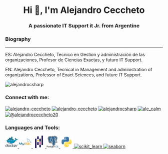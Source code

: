 <h1 align="center">Hi 👋, I'm Alejandro Ceccheto</h1>
<h3 align="center">A passionate IT Support it Jr. from Argentine</h3>

### **Biography**     
---
ES: Alejandro Ceccheto, Tecnico en Gestion y administración de las organizaciones, Profesor de Ciencias Exactas, y futuro IT Support.

EN: Alejandro Ceccheto, Tecnical in Management and administration of organizations, Professor of Exact Sciences, and future IT Support.


<p align="left"> <img src="https://komarev.com/ghpvc/?username=alejandrocsharp&label=Profile%20views&color=0e75b6&style=flat" alt="alejandrocsharp" /> </p> 
<h3 align="left">Connect with me:</h3>
<p align="left">
<a href="https://linkedin.com/in/alejandro-ceccheto-59a8a1255" target="blank"><img align="center" src="https://raw.githubusercontent.com/rahuldkjain/github-profile-readme-generator/master/src/images/icons/Social/linked-in-alt.svg" alt="alejandro-ceccheto" height="30" width="40" /></a>
<a href="https://stackoverflow.com/users/21373820/alejandro-ceccheto" target="blank"><img align="center" src="https://raw.githubusercontent.com/rahuldkjain/github-profile-readme-generator/master/src/images/icons/Social/stack-overflow.svg" alt="alejandro-ceccheto" height="30" width="40" /></a>
<a href="https://kaggle.com/alejandrocsharp" target="blank"><img align="center" src="https://raw.githubusercontent.com/rahuldkjain/github-profile-readme-generator/master/src/images/icons/Social/kaggle.svg" alt="alejandrocsharp" height="30" width="40" /></a>
<a href="https://instagram.com/ale_calm" target="blank"><img align="center" src="https://raw.githubusercontent.com/rahuldkjain/github-profile-readme-generator/master/src/images/icons/Social/instagram.svg" alt="ale_calm" height="30" width="40" /></a>
<a href="https://medium.com/@alejandroceccheto20" target="blank"><img align="center" src="https://raw.githubusercontent.com/rahuldkjain/github-profile-readme-generator/master/src/images/icons/Social/medium.svg" alt="@alejandroceccheto20" height="30" width="40" /></a>            
</p>

<h3 align="left">Languages and Tools:</h3>
<p align="left"> <a href="https://www.docker.com/" target="_blank" rel="noreferrer"> <img src="https://raw.githubusercontent.com/devicons/devicon/master/icons/docker/docker-original-wordmark.svg" alt="docker" width="40" height="40"/>
</a> <a href="https://www.mysql.com/" target="_blank" rel="noreferrer"> <img src="https://raw.githubusercontent.com/devicons/devicon/master/icons/mysql/mysql-original-wordmark.svg" alt="mysql" width="40" height="40"/> </a> <a href="https://pandas.pydata.org/" target="_blank" rel="noreferrer"> <img src="https://raw.githubusercontent.com/devicons/devicon/2ae2a900d2f041da66e950e4d48052658d850630/icons/pandas/pandas-original.svg" alt="pandas" width="40" height="40"/> </a> <a href="https://www.postgresql.org" target="_blank" rel="noreferrer"> <img src="https://raw.githubusercontent.com/devicons/devicon/master/icons/postgresql/postgresql-original-wordmark.svg" alt="postgresql" width="40" height="40"/> </a> <a href="https://www.python.org" target="_blank" rel="noreferrer"> <img src="https://raw.githubusercontent.com/devicons/devicon/master/icons/python/python-original.svg" alt="python" width="40" height="40"/> </a>  </a> <a href="https://scikit-learn.org/" target="_blank" rel="noreferrer"> <img src="https://upload.wikimedia.org/wikipedia/commons/0/05/Scikit_learn_logo_small.svg" alt="scikit_learn" width="40" height="40"/> </a> <a href="https://seaborn.pydata.org/" target="_blank" rel="noreferrer"> <img src="https://seaborn.pydata.org/_images/logo-mark-lightbg.svg" alt="seaborn" width="40" height="40"/> </a>
